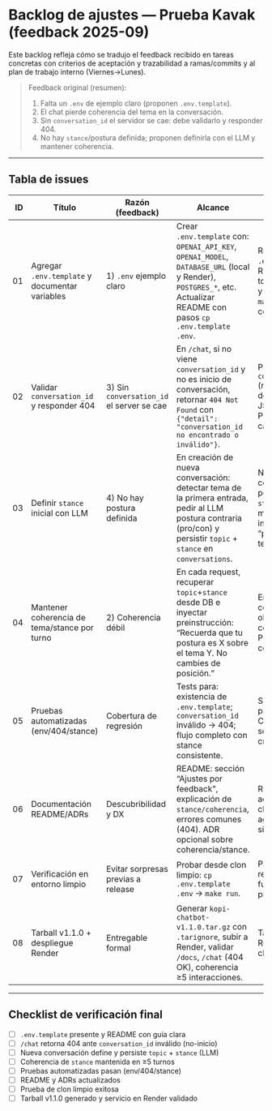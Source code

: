 # Backlog de ajustes — Prueba Kavak (feedback 2025-09)

Este backlog refleja cómo se tradujo el feedback recibido en tareas concretas con criterios de aceptación y trazabilidad a ramas/commits y al plan de trabajo interno (Viernes→Lunes).

> Feedback original (resumen):
> 1) Falta un `.env` de ejemplo claro (proponen `.env.template`).
> 2) El chat pierde coherencia del tema en la conversación.
> 3) Sin `conversation_id` el servidor se cae: debe validarlo y responder 404.
> 4) No hay `stance`/postura definida; proponen definirla con el LLM y mantener coherencia.

---

## Tabla de issues

| ID | Título | Razón (feedback) | Alcance | Criterios de aceptación | Rama / Commit sugerido | Prioridad | Estado |
|---:|---|---|---|---|---|---|---|
| 01 | Agregar `.env.template` y documentar variables | 1) `.env` ejemplo claro | Crear `.env.template` con: `OPENAI_API_KEY`, `OPENAI_MODEL`, `DATABASE_URL` (local y Render), `POSTGRES_*`, etc. Actualizar README con pasos `cp .env.template .env`. | Repo contiene `.env.template`. README explica todas las variables y ejemplo de uso. `make run` funciona con `.env` derivado. | `chore/env-template` → `chore(env): add .env.template and update README` | Alta | Pendiente |
| 02 | Validar `conversation_id` y responder 404 | 3) Sin `conversation_id` el server se cae | En `/chat`, si no viene `conversation_id` y no es inicio de conversación, retornar `404 Not Found` con `{"detail": "conversation_id no encontrado o inválido"}`. | Petición sin `conversation_id` (no-inicio) devuelve 404 con JSON indicado. Pruebas cubren caso. | `feature/stance-coherence` → `fix(api): validate conversation_id returns 404` | Alta | Pendiente |
| 03 | Definir `stance` inicial con LLM | 4) No hay postura definida | En creación de nueva conversación: detectar tema de la primera entrada, pedir al LLM postura contraria (pro/con) y persistir `topic` + `stance` en `conversations`. | Nueva conversación persiste `topic` y `stance`. Logs muestran instrucción de “postura X sobre tema Y”. | `feature/stance-coherence` → `feat(api): add stance and topic persistence` | Alta | Pendiente |
| 04 | Mantener coherencia de tema/stance por turno | 2) Coherencia débil | En cada request, recuperar `topic`+`stance` desde DB e inyectar preinstrucción: “Recuerda que tu postura es X sobre el tema Y. No cambies de posición.” | En ≥5 turnos consecutivos se observa postura consistente. Pruebas E2E confirman. | `feature/stance-coherence` → `feat(api): enforce stance coherence on each turn` | Alta | Pendiente |
| 05 | Pruebas automatizadas (env/404/stance) | Cobertura de regresión | Tests para: existencia de `.env.template`; `conversation_id` inválido → 404; flujo completo con stance consistente. | Suite de tests pasa local y en CI. Cobertura mínima sobre handlers críticos. | `tests/docs-adjustments` → `test(api): validate stance coherence and 404 behavior` | Media | Pendiente |
| 06 | Documentación README/ADRs | Descubribilidad y DX | README: sección “Ajustes por feedback”, explicación de `stance/coherencia`, errores comunes (404). ADR opcional sobre coherencia/stance. | README actualizado y claro; ADR agregado/ajustado si aplica. | `tests/docs-adjustments` → `docs(readme): update with .env.template and error handling` | Media | Pendiente |
| 07 | Verificación en entorno limpio | Evitar sorpresas previas a release | Probar desde clon limpio: `cp .env.template .env` → `make run`. | Pasos reproducibles funcionan en primera corrida. | `release/v1.1.0` → `chore(devex): clean clone smoke test` | Media | Pendiente |
| 08 | Tarball v1.1.0 + despliegue Render | Entregable formal | Generar `kopi-chatbot-v1.1.0.tar.gz` con `.tarignore`, subir a Render, validar `/docs`, `/chat` (404 OK), coherencia ≥5 interacciones. | Tarball adjunto; Render operativo; checklist validado. | `release/v1.1.0` → `docs(release): prepare v1.1.0 with feedback adjustments` | Alta | Pendiente |

---

## Checklist de verificación final

- [ ] `.env.template` presente y README con guía clara  
- [ ] `/chat` retorna 404 ante `conversation_id` inválido (no-inicio)  
- [ ] Nueva conversación define y persiste `topic` + `stance` (LLM)  
- [ ] Coherencia de `stance` mantenida en ≥5 turnos  
- [ ] Pruebas automatizadas pasan (env/404/stance)  
- [ ] README y ADRs actualizados  
- [ ] Prueba de clon limpio exitosa  
- [ ] Tarball v1.1.0 generado y servicio en Render validado
